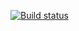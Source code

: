 [![Build status](https://ci.appveyor.com/api/projects/status/33gi7w8iu03tk9ht?svg=true)](https://ci.appveyor.com/project/Mesmerit/net020201apici)
